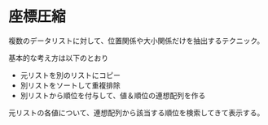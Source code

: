 # 座標圧縮

複数のデータリストに対して、位置関係や大小関係だけを抽出するテクニック。

基本的な考え方は以下のとおり

* 元リストを別のリストにコピー
* 別リストをソートして重複排除
* 別リストから順位を付与して、値＆順位の連想配列を作る

元リストの各値について、連想配列から該当する順位を検索してきて表示する。


